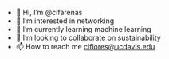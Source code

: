 - 👋 Hi, I’m @cifarenas
- 👀 I’m interested in networking
- 🌱 I’m currently learning machine learning
- 💞️ I’m looking to collaborate on sustainability
- 📫 How to reach me ciflores@ucdavis.edu

<!---
cifarenas/cifarenas is a ✨ special ✨ repository because its `README.md` (this file) appears on your GitHub profile.
You can click the Preview link to take a look at your changes.
--->

